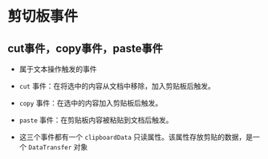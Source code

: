 # 剪切板事件

## cut事件，copy事件，paste事件

  - 属于文本操作触发的事件

  - `cut` 事件：在将选中的内容从文档中移除，加入剪贴板后触发。

  - `copy` 事件：在选中的内容加入剪贴板后触发。

  - `paste` 事件：在剪贴板内容被粘贴到文档后触发。

  - 这三个事件都有一个 `clipboardData` 只读属性。该属性存放剪贴的数据，是一个 `DataTransfer` 对象
